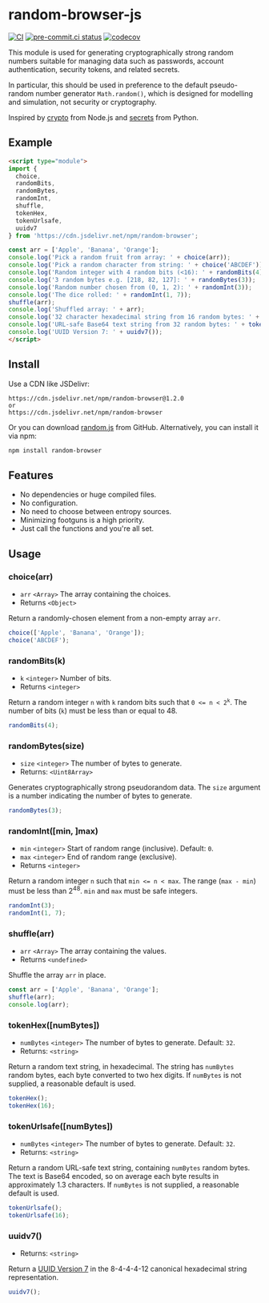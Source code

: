 # random-browser-js
[![CI](https://github.com/oittaa/random-browser-js/actions/workflows/main.yml/badge.svg)](https://github.com/oittaa/random-browser-js/actions/workflows/main.yml)
[![pre-commit.ci status](https://results.pre-commit.ci/badge/github/oittaa/random-browser-js/main.svg)](https://results.pre-commit.ci/latest/github/oittaa/random-browser-js/main)
[![codecov](https://codecov.io/gh/oittaa/random-browser-js/branch/main/graph/badge.svg?token=U0IOMJNWDP)](https://codecov.io/gh/oittaa/random-browser-js)

This module is used for generating cryptographically strong random numbers suitable for managing data such as passwords, account authentication, security tokens, and related secrets.

In particular, this should be used in preference to the default pseudo-random number generator `Math.random()`, which is designed for modelling and simulation, not security or cryptography.

Inspired by [crypto][nodejs-crypto] from Node.js and [secrets][python-secrets] from Python.

## Example

```html
<script type="module">
import {
  choice,
  randomBits,
  randomBytes,
  randomInt,
  shuffle,
  tokenHex,
  tokenUrlsafe,
  uuidv7
} from 'https://cdn.jsdelivr.net/npm/random-browser';

const arr = ['Apple', 'Banana', 'Orange'];
console.log('Pick a random fruit from array: ' + choice(arr));
console.log('Pick a random character from string: ' + choice('ABCDEF'));
console.log('Random integer with 4 random bits (<16): ' + randomBits(4));
console.log('3 random bytes e.g. [218, 82, 127]: ' + randomBytes(3));
console.log('Random number chosen from (0, 1, 2): ' + randomInt(3));
console.log('The dice rolled: ' + randomInt(1, 7));
shuffle(arr);
console.log('Shuffled array: ' + arr);
console.log('32 character hexadecimal string from 16 random bytes: ' + tokenHex(16));
console.log('URL-safe Base64 text string from 32 random bytes: ' + tokenUrlsafe());
console.log('UUID Version 7: ' + uuidv7());
</script>
```

## Install

Use a CDN like JSDelivr:
```
https://cdn.jsdelivr.net/npm/random-browser@1.2.0
or
https://cdn.jsdelivr.net/npm/random-browser
```
Or you can download [random.js][random-js-file] from GitHub. Alternatively, you can install it via npm:
```bash
npm install random-browser
```

## Features

* No dependencies or huge compiled files.
* No configuration.
* No need to choose between entropy sources.
* Minimizing footguns is a high priority.
* Just call the functions and you're all set.

## Usage

### choice(arr)
* `arr` `<Array>` The array containing the choices.
* Returns `<Object>`

Return a randomly-chosen element from a non-empty array `arr`.
```javascript
choice(['Apple', 'Banana', 'Orange']);
choice('ABCDEF');
```

### randomBits(k)
* `k` `<integer>` Number of bits.
* Returns `<integer>`

Return a random integer `n` with `k` random bits such that <code>0 &lt;= n &lt; 2<sup>k</sup></code>. The number of bits (`k`) must be less than or equal to 48.
```javascript
randomBits(4);
```

### randomBytes(size)
* `size` `<integer>` The number of bytes to generate.
* Returns: `<Uint8Array>`

Generates cryptographically strong pseudorandom data. The `size` argument is a number indicating the number of bytes to generate.
```javascript
randomBytes(3);
```

### randomInt([min, ]max)
* `min` `<integer>` Start of random range (inclusive). Default: `0`.
* `max` `<integer>` End of random range (exclusive).
* Returns `<integer>`

Return a random integer `n` such that `min <= n < max`. The range (`max - min`) must be less than 2<sup>48</sup>. `min` and `max` must be safe integers.
```javascript
randomInt(3);
randomInt(1, 7);
```

### shuffle(arr)
* `arr` `<Array>` The array containing the values.
* Returns `<undefined>`

Shuffle the array `arr` in place.
```javascript
const arr = ['Apple', 'Banana', 'Orange'];
shuffle(arr);
console.log(arr);
```

### tokenHex([numBytes])
* `numBytes` `<integer>` The number of bytes to generate. Default: `32`.
* Returns: `<string>`

Return a random text string, in hexadecimal. The string has `numBytes` random bytes, each byte converted to two hex digits. If `numBytes` is not supplied, a reasonable default is used.
```javascript
tokenHex();
tokenHex(16);
```

### tokenUrlsafe([numBytes])
* `numBytes` `<integer>` The number of bytes to generate. Default: `32`.
* Returns: `<string>`

Return a random URL-safe text string, containing `numBytes` random bytes. The text is Base64 encoded, so on average each byte results in approximately 1.3 characters. If `numBytes` is not supplied, a reasonable default is used.
```javascript
tokenUrlsafe();
tokenUrlsafe(16);
```

### uuidv7()
* Returns: `<string>`

Return a [UUID Version 7][uuid-rfc] in the 8-4-4-4-12 canonical hexadecimal string representation.
```javascript
uuidv7();
```

[nodejs-crypto]: https://nodejs.org/api/crypto.html
[python-secrets]: https://docs.python.org/3/library/secrets.html
[random-js-file]: https://github.com/oittaa/random-browser-js/blob/main/random.js
[uuid-rfc]: https://www.rfc-editor.org/rfc/rfc9562.html#name-uuid-version-7
